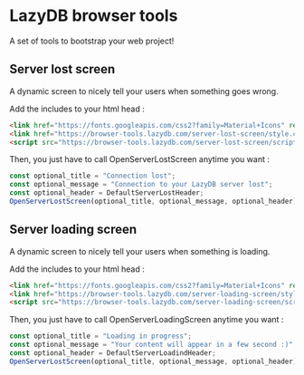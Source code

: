 # LazyDB browser tools
A set of tools to bootstrap your web project!  
  
## Server lost screen
A dynamic screen to nicely tell your users when something goes wrong.  

Add the includes to your html head :
```html
<link href="https://fonts.googleapis.com/css2?family=Material+Icons" rel="stylesheet">
<link href="https://browser-tools.lazydb.com/server-lost-screen/style.css" rel="stylesheet">
<script src="https://browser-tools.lazydb.com/server-lost-screen/script.js"></script>
```
Then, you just have to call OpenServerLostScreen anytime you want :
```javascript
const optional_title = "Connection lost";
const optional_message = "Connection to your LazyDB server lost";
const optional_header = DefaultServerLostHeader;
OpenServerLostScreen(optional_title, optional_message, optional_header);
```

## Server loading screen
A dynamic screen to nicely tell your users when something is loading.

Add the includes to your html head :
```html
<link href="https://fonts.googleapis.com/css2?family=Material+Icons" rel="stylesheet">
<link href="https://browser-tools.lazydb.com/server-loading-screen/style.css" rel="stylesheet">
<script src="https://browser-tools.lazydb.com/server-loading-screen/script.js"></script>
```
Then, you just have to call OpenServerLoadingScreen anytime you want :
```javascript
const optional_title = "Loading in progress";
const optional_message = "Your content will appear in a few second :)";
const optional_header = DefaultServerLoadindHeader;
OpenServerLostScreen(optional_title, optional_message, optional_header);
```
